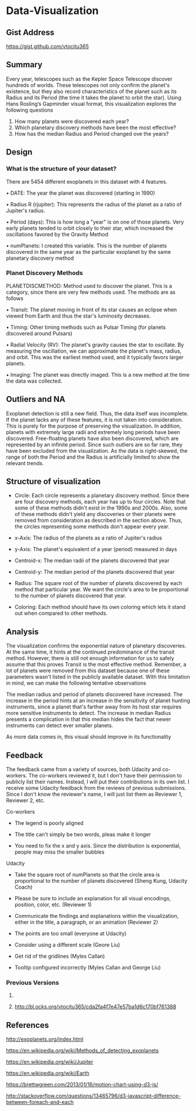 # Data-Visualization

## Gist Address
https://gist.github.com/vtocitu365



## Summary
Every year, telescopes such as the Kepler Space Telescope discover hundreds of worlds. These telescopes not only confirm the planet's existence, but they also record characteristics of the planet such as its Radius and its Period (the time it takes the planet to orbit the star). Using Hans Rosling’s Gapminder visual format, this visualization explores the following questions

1. How many planets were discovered each year?
2. Which planetary discovery methods have been the most effective?
3. How has the median Radius and Period changed ove the years?

## Design

### What is the structure of your dataset?

There are 5454 different exoplanets in this dataset with 4 features. 

•	DATE: The year the planet was discovered (starting in 1990)

•	Radius R (rjupiter): This represents the radius of the planet as a ratio of Jupiter's radius.

•	Period (days): This is how long a "year" is on one of those planets. Very early planets tended to orbit closely to their star, which increased the oscillations favored by the Gravity Method

•	numPlanets: I created this variable. This is the number of planets discovered in the same year as the particular exoplanet by the same planetary discovery method 

### Planet Discovery Methods
PLANETDISCMETHOD: Method used to discover the planet. This is a category, since there are very few methods used. The methods are as follows

•	Transit: The planet moving in front of its star causes an eclipse when viewed from Earth and thus the star's luminosity decreases.

•	Timing: Other timing methods such as Pulsar Timing (for planets discovered around Pulsars)

•	Radial Velocity (RV): The planet's gravity causes the star to oscillate. By measuring the oscillation, we can approximate the planet's mass, radius, and orbit. This was the earliest method used, and it typically favors larger planets. 

•	Imaging: The planet was directly imaged. This is a new method at the time the data was collected.

## Outliers and NA
Exoplanet detection is still a new field. Thus, the data itself was incomplete. If the planet lacks any of these features, it is not taken into consideration. This is purely for the purpose of preserving the visualization. In addition, planets with extremely large radii and extremely long periods have been discovered. Free-floating planets have also been discovered, which are represented by an infinite period. Since such outliers are so far rare, they have been excluded from the visualization. As the data is right-skewed, the range of both the Period and the Radius is artificially limited to show the relevant trends.

## Structure of visualization

* Circle: Each circle represents a planetary discovery method. Since there are four discovery methods, each year has up to four circles. Note that some of these methods didn't exist in the 1990s and 2000s. Also, some of these methods didn't yield any discoveries or their planets were removed from consideration as described in the section above. Thus, the circles representing some methods don't appear every year.

* x-Axis: The radius of the planets as a ratio of Jupiter's radius

* y-Axis: The planet's equivalent of a year (period) measured in days

* Centroid-x: The median radii of the planets discovered that year

* Centroid-y: The median period of the planets discovered that year

* Radius: The square root of the number of planets discovered by each method that particular year. We want the circle's area to be proportional to the number of planets discovered that year.

* Coloring: Each method should have its own coloring which lets it stand out when compared to other methods.

## Analysis
The visualization confirms the exponential nature of planetary discoveries. At the same time, it hints at the continued predominance of the transit method. However, there is still not enough information for us to safely assume that this proves Transit is the most effective method. Remember, a lot of planets were removed from this dataset because one of these parameters wasn't listed in the publicly available dataset. With this limitation in mind, we can make the following tentative observations

The median radius and period of planets discovered have increased. The increase in the period hints at an increase in the sensitivity of planet hunting instruments, since a planet that's farther away from its host star requires more sensitive instruments to detect. The increase in median Radius presents a complication in that this median hides the fact that newer instruments can detect ever smaller planets. 

As more data comes in, this visual should improve in its functionality

## Feedback
The feedback came from a variety of sources, both Udacity and co-workers. The co-workers reviewed it, but I don't have their permission to publicly list their names. Instead, I will put their contributions in its own list. I receive some Udacity feedback from the reviews of previous submissions. Since I don't know the reviewer's name, I will just list them as Reviewer 1, Reviewer 2, etc.

Co-workers

* The legend is poorly aligned

* The title can't simply be two words, pleas make it longer

* You need to fix the x and y axis. Since the distribution is exponential, people may miss the smaller bubbles

Udacity

* Take the square root of numPlanets so that the circle area is proportional to the number of planets discovered (Sheng Kung, Udacity Coach)

*  Please be sure to include an explanation for all visual encodings, position, color, etc. (Reviewer 1)

* Communicate the findings and explanations within the visualization, either in the title, a paragraph, or an animation (Reviewer 2)

* The points are too small (everyone at Udacity)

* Consider using a different scale (Geore Liu)

* Get rid of the gridlines (Myles Callan)

* Tooltip configured incorrectly (Myles Callan and George Liu)

### Previous Versions
1. 

2. http://bl.ocks.org/vtocitu365/cda2fa4f7e47e57ba1d6c170bf761388

## References

http://exoplanets.org/index.html
 
https://en.wikipedia.org/wiki/Methods_of_detecting_exoplanets

https://en.wikipedia.org/wiki/Jupiter

https://en.wikipedia.org/wiki/Earth

https://brettwgreen.com/2013/01/16/motion-chart-using-d3-js/

http://stackoverflow.com/questions/13465796/d3-javascript-difference-between-foreach-and-each
